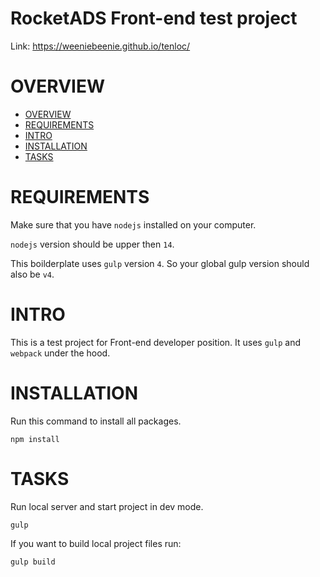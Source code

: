 # RocketADS Front-end test project

Link: https://weeniebeenie.github.io/tenloc/

<a name="overview"></a>
# OVERVIEW

- [OVERVIEW](#overview)
- [REQUIREMENTS](#requirements)
- [INTRO](#intro)
- [INSTALLATION](#installation)
- [TASKS](#tasks)

# REQUIREMENTS

Make sure that you have `nodejs` installed on your computer.

`nodejs` version should be upper then `14`.

This boilderplate uses `gulp` version `4`. So your global gulp version should also be `v4`.

<a name="intro"></a>
# INTRO

This is a test project for Front-end developer position. It uses `gulp` and `webpack` under the hood.

<a name="installation"></a>
# INSTALLATION

Run this command to install all packages.
```
npm install
```

<a name="tasks"></a>
# TASKS

Run local server and start project in dev mode.
```
gulp
```

If you want to build local project files run:
```
gulp build
```